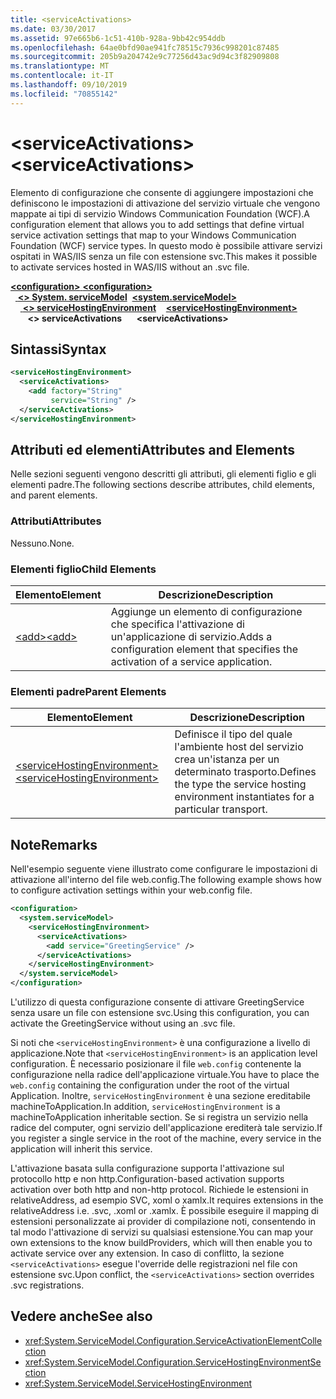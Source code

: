 ```yaml
---
title: <serviceActivations>
ms.date: 03/30/2017
ms.assetid: 97e665b6-1c51-410b-928a-9bb42c954ddb
ms.openlocfilehash: 64ae0bfd90ae941fc78515c7936c998201c87485
ms.sourcegitcommit: 205b9a204742e9c77256d43ac9d94c3f82909808
ms.translationtype: MT
ms.contentlocale: it-IT
ms.lasthandoff: 09/10/2019
ms.locfileid: "70855142"
---
```

# <a name="serviceactivations"></a><span data-ttu-id="d9eb8-101">\<serviceActivations></span><span class="sxs-lookup"><span data-stu-id="d9eb8-101">\<serviceActivations></span></span>

<span data-ttu-id="d9eb8-102">Elemento di configurazione che consente di aggiungere impostazioni che definiscono le impostazioni di attivazione del servizio virtuale che vengono mappate ai tipi di servizio Windows Communication Foundation (WCF).</span><span class="sxs-lookup"><span data-stu-id="d9eb8-102">A configuration element that allows you to add settings that define virtual service activation settings that map to your Windows Communication Foundation (WCF) service types.</span></span> <span data-ttu-id="d9eb8-103">In questo modo è possibile attivare servizi ospitati in WAS/IIS senza un file con estensione svc.</span><span class="sxs-lookup"><span data-stu-id="d9eb8-103">This makes it possible to activate services hosted in WAS/IIS without an .svc file.</span></span>

<span data-ttu-id="d9eb8-104">[ **\<configuration>** ](../configuration-element.md)</span><span class="sxs-lookup"><span data-stu-id="d9eb8-104">[**\<configuration>**](../configuration-element.md)</span></span>\
<span data-ttu-id="d9eb8-105">&nbsp;&nbsp;[ **\<> System. serviceModel**](system-servicemodel.md)</span><span class="sxs-lookup"><span data-stu-id="d9eb8-105">&nbsp;&nbsp;[**\<system.serviceModel>**](system-servicemodel.md)</span></span>\
<span data-ttu-id="d9eb8-106">&nbsp;&nbsp;&nbsp;&nbsp;[ **\<> serviceHostingEnvironment**](servicehostingenvironment.md)</span><span class="sxs-lookup"><span data-stu-id="d9eb8-106">&nbsp;&nbsp;&nbsp;&nbsp;[**\<serviceHostingEnvironment>**](servicehostingenvironment.md)</span></span>\
<span data-ttu-id="d9eb8-107">&nbsp;&nbsp;&nbsp;&nbsp;&nbsp;&nbsp; **\<> serviceActivations**</span><span class="sxs-lookup"><span data-stu-id="d9eb8-107">&nbsp;&nbsp;&nbsp;&nbsp;&nbsp;&nbsp;**\<serviceActivations>**</span></span>  

## <a name="syntax"></a><span data-ttu-id="d9eb8-108">Sintassi</span><span class="sxs-lookup"><span data-stu-id="d9eb8-108">Syntax</span></span>

```xml
<serviceHostingEnvironment>
  <serviceActivations>
    <add factory="String"
         service="String" />
  </serviceActivations>
</serviceHostingEnvironment>
```

## <a name="attributes-and-elements"></a><span data-ttu-id="d9eb8-109">Attributi ed elementi</span><span class="sxs-lookup"><span data-stu-id="d9eb8-109">Attributes and Elements</span></span>

<span data-ttu-id="d9eb8-110">Nelle sezioni seguenti vengono descritti gli attributi, gli elementi figlio e gli elementi padre.</span><span class="sxs-lookup"><span data-stu-id="d9eb8-110">The following sections describe attributes, child elements, and parent elements.</span></span>

### <a name="attributes"></a><span data-ttu-id="d9eb8-111">Attributi</span><span class="sxs-lookup"><span data-stu-id="d9eb8-111">Attributes</span></span>

<span data-ttu-id="d9eb8-112">Nessuno.</span><span class="sxs-lookup"><span data-stu-id="d9eb8-112">None.</span></span>

### <a name="child-elements"></a><span data-ttu-id="d9eb8-113">Elementi figlio</span><span class="sxs-lookup"><span data-stu-id="d9eb8-113">Child Elements</span></span>

|<span data-ttu-id="d9eb8-114">Elemento</span><span class="sxs-lookup"><span data-stu-id="d9eb8-114">Element</span></span>|<span data-ttu-id="d9eb8-115">Descrizione</span><span class="sxs-lookup"><span data-stu-id="d9eb8-115">Description</span></span>|
|-------------|-----------------|
|[<span data-ttu-id="d9eb8-116">\<add></span><span class="sxs-lookup"><span data-stu-id="d9eb8-116">\<add></span></span>](add-of-serviceactivations.md)|<span data-ttu-id="d9eb8-117">Aggiunge un elemento di configurazione che specifica l'attivazione di un'applicazione di servizio.</span><span class="sxs-lookup"><span data-stu-id="d9eb8-117">Adds a configuration element that specifies the activation of a service application.</span></span>|

### <a name="parent-elements"></a><span data-ttu-id="d9eb8-118">Elementi padre</span><span class="sxs-lookup"><span data-stu-id="d9eb8-118">Parent Elements</span></span>

|<span data-ttu-id="d9eb8-119">Elemento</span><span class="sxs-lookup"><span data-stu-id="d9eb8-119">Element</span></span>|<span data-ttu-id="d9eb8-120">Descrizione</span><span class="sxs-lookup"><span data-stu-id="d9eb8-120">Description</span></span>|
|-------------|-----------------|
|[<span data-ttu-id="d9eb8-121">\<serviceHostingEnvironment></span><span class="sxs-lookup"><span data-stu-id="d9eb8-121">\<serviceHostingEnvironment></span></span>](servicehostingenvironment.md)|<span data-ttu-id="d9eb8-122">Definisce il tipo del quale l'ambiente host del servizio crea un'istanza per un determinato trasporto.</span><span class="sxs-lookup"><span data-stu-id="d9eb8-122">Defines the type the service hosting environment instantiates for a particular transport.</span></span>|

## <a name="remarks"></a><span data-ttu-id="d9eb8-123">Note</span><span class="sxs-lookup"><span data-stu-id="d9eb8-123">Remarks</span></span>

<span data-ttu-id="d9eb8-124">Nell'esempio seguente viene illustrato come configurare le impostazioni di attivazione all'interno del file web.config.</span><span class="sxs-lookup"><span data-stu-id="d9eb8-124">The following example shows how to configure activation settings within your web.config file.</span></span>

```xml
<configuration>
  <system.serviceModel>
    <serviceHostingEnvironment>
      <serviceActivations>
        <add service="GreetingService" />
      </serviceActivations>
    </serviceHostingEnvironment>
  </system.serviceModel>
</configuration>
```

<span data-ttu-id="d9eb8-125">L'utilizzo di questa configurazione consente di attivare GreetingService senza usare un file con estensione svc.</span><span class="sxs-lookup"><span data-stu-id="d9eb8-125">Using this configuration, you can activate the GreetingService without using an .svc file.</span></span>

<span data-ttu-id="d9eb8-126">Si noti che `<serviceHostingEnvironment>` è una configurazione a livello di applicazione.</span><span class="sxs-lookup"><span data-stu-id="d9eb8-126">Note that `<serviceHostingEnvironment>` is an application level configuration.</span></span> <span data-ttu-id="d9eb8-127">È necessario posizionare il file `web.config` contenente la configurazione nella radice dell'applicazione virtuale.</span><span class="sxs-lookup"><span data-stu-id="d9eb8-127">You have to place the `web.config` containing the configuration under the root of the virtual Application.</span></span> <span data-ttu-id="d9eb8-128">Inoltre, `serviceHostingEnvironment` è una sezione ereditabile machineToApplication.</span><span class="sxs-lookup"><span data-stu-id="d9eb8-128">In addition, `serviceHostingEnvironment` is a machineToApplication inheritable section.</span></span> <span data-ttu-id="d9eb8-129">Se si registra un servizio nella radice del computer, ogni servizio dell'applicazione erediterà tale servizio.</span><span class="sxs-lookup"><span data-stu-id="d9eb8-129">If you register a single service in the root of the machine, every service in the application will inherit this service.</span></span>

<span data-ttu-id="d9eb8-130">L'attivazione basata sulla configurazione supporta l'attivazione sul protocollo http e non http.</span><span class="sxs-lookup"><span data-stu-id="d9eb8-130">Configuration-based activation supports activation over both http and non-http protocol.</span></span> <span data-ttu-id="d9eb8-131">Richiede le estensioni in relativeAddress, ad esempio SVC, xoml o xamlx.</span><span class="sxs-lookup"><span data-stu-id="d9eb8-131">It requires extensions in the relativeAddress i.e. .svc, .xoml or .xamlx.</span></span> <span data-ttu-id="d9eb8-132">È possibile eseguire il mapping di estensioni personalizzate ai provider di compilazione noti, consentendo in tal modo l'attivazione di servizi su qualsiasi estensione.</span><span class="sxs-lookup"><span data-stu-id="d9eb8-132">You can map your own extensions to the know buildProviders, which will then enable you to activate service over any extension.</span></span> <span data-ttu-id="d9eb8-133">In caso di conflitto, la sezione `<serviceActivations>` esegue l'override delle registrazioni nel file con estensione svc.</span><span class="sxs-lookup"><span data-stu-id="d9eb8-133">Upon conflict, the `<serviceActivations>` section overrides .svc registrations.</span></span>

## <a name="see-also"></a><span data-ttu-id="d9eb8-134">Vedere anche</span><span class="sxs-lookup"><span data-stu-id="d9eb8-134">See also</span></span>

- <xref:System.ServiceModel.Configuration.ServiceActivationElementCollection>
- <xref:System.ServiceModel.Configuration.ServiceHostingEnvironmentSection>
- <xref:System.ServiceModel.ServiceHostingEnvironment>
